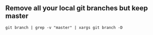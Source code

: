 ## Remove all your local git branches but keep master

`git branch | grep -v "master" | xargs git branch -D` 
